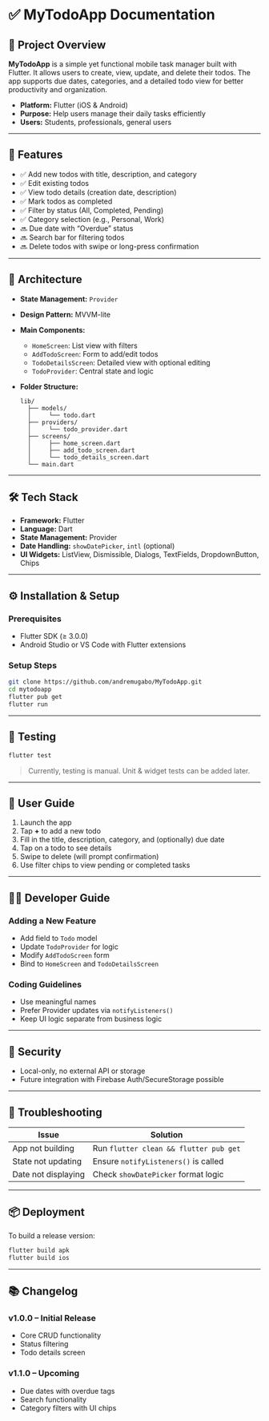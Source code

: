# ✅ MyTodoApp Documentation

## 📱 Project Overview

**MyTodoApp** is a simple yet functional mobile task manager built with Flutter. It allows users to create, view, update, and delete their todos. The app supports due dates, categories, and a detailed todo view for better productivity and organization.

* **Platform:** Flutter (iOS & Android)
* **Purpose:** Help users manage their daily tasks efficiently
* **Users:** Students, professionals, general users

---

## 🚀 Features

* ✅ Add new todos with title, description, and category
* ✅ Edit existing todos
* ✅ View todo details (creation date, description)
* ✅ Mark todos as completed
* ✅ Filter by status (All, Completed, Pending)
* ✅ Category selection (e.g., Personal, Work)
* 🔜 Due date with “Overdue” status
* 🔜 Search bar for filtering todos
* 🔜 Delete todos with swipe or long-press confirmation

---

## 🧱 Architecture

* **State Management:** `Provider`
* **Design Pattern:** MVVM-lite
* **Main Components:**

  * `HomeScreen`: List view with filters
  * `AddTodoScreen`: Form to add/edit todos
  * `TodoDetailsScreen`: Detailed view with optional editing
  * `TodoProvider`: Central state and logic
* **Folder Structure:**

  ```
  lib/
    ├── models/
    │     └── todo.dart
    ├── providers/
    │     └── todo_provider.dart
    ├── screens/
    │     ├── home_screen.dart
    │     ├── add_todo_screen.dart
    │     └── todo_details_screen.dart
    └── main.dart
  ```

---

## 🛠️ Tech Stack

* **Framework:** Flutter
* **Language:** Dart
* **State Management:** Provider
* **Date Handling:** `showDatePicker`, `intl` (optional)
* **UI Widgets:** ListView, Dismissible, Dialogs, TextFields, DropdownButton, Chips

---

## ⚙️ Installation & Setup

### Prerequisites

* Flutter SDK (≥ 3.0.0)
* Android Studio or VS Code with Flutter extensions

### Setup Steps

```bash
git clone https://github.com/andremugabo/MyTodoApp.git
cd mytodoapp
flutter pub get
flutter run
```

---

## 🧪 Testing

```bash
flutter test
```

> Currently, testing is manual. Unit & widget tests can be added later.

---

## 🧍 User Guide

1. Launch the app
2. Tap **+** to add a new todo
3. Fill in the title, description, category, and (optionally) due date
4. Tap on a todo to see details
5. Swipe to delete (will prompt confirmation)
6. Use filter chips to view pending or completed tasks

---

## 🧑‍💻 Developer Guide

### Adding a New Feature

* Add field to `Todo` model
* Update `TodoProvider` for logic
* Modify `AddTodoScreen` form
* Bind to `HomeScreen` and `TodoDetailsScreen`

### Coding Guidelines

* Use meaningful names
* Prefer Provider updates via `notifyListeners()`
* Keep UI logic separate from business logic

---

## 🔐 Security

* Local-only, no external API or storage
* Future integration with Firebase Auth/SecureStorage possible

---

## 🧯 Troubleshooting

| Issue               | Solution                               |
| ------------------- | -------------------------------------- |
| App not building    | Run `flutter clean && flutter pub get` |
| State not updating  | Ensure `notifyListeners()` is called   |
| Date not displaying | Check `showDatePicker` format logic    |

---

## 📦 Deployment

To build a release version:

```bash
flutter build apk   
flutter build ios  
```

---

## 📚 Changelog

### v1.0.0 – Initial Release

* Core CRUD functionality
* Status filtering
* Todo details screen

### v1.1.0 – Upcoming

* Due dates with overdue tags
* Search functionality
* Category filters with UI chips
